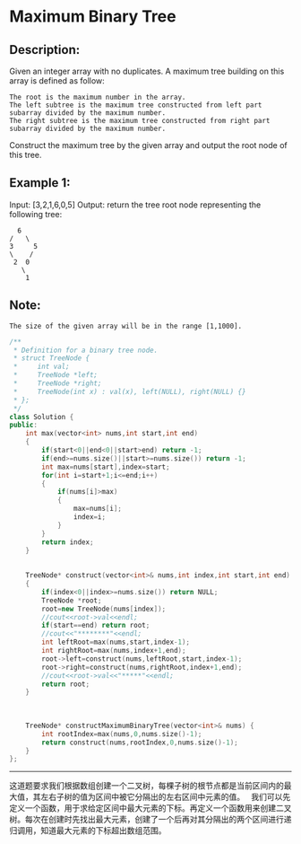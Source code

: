 Maximum Binary Tree
=========================
Description:
-----------------

 Given an integer array with no duplicates. A maximum tree building on this array is defined as follow:

    The root is the maximum number in the array.
    The left subtree is the maximum tree constructed from left part subarray divided by the maximum number.
    The right subtree is the maximum tree constructed from right part subarray divided by the maximum number.

Construct the maximum tree by the given array and output the root node of this tree.

Example 1:
-------------------
Input: [3,2,1,6,0,5]
Output: return the tree root node representing the following tree:

      6
    /   \
    3     5
    \    / 
     2  0   
       \
        1

Note:
------------------
    The size of the given array will be in the range [1,1000].




```cpp
/**
 * Definition for a binary tree node.
 * struct TreeNode {
 *     int val;
 *     TreeNode *left;
 *     TreeNode *right;
 *     TreeNode(int x) : val(x), left(NULL), right(NULL) {}
 * };
 */
class Solution {
public:
    int max(vector<int> nums,int start,int end)
    {
        if(start<0||end<0||start>end) return -1;
        if(end>=nums.size()||start>=nums.size()) return -1;
        int max=nums[start],index=start;
        for(int i=start+1;i<=end;i++)
        {
            if(nums[i]>max) 
            {
                max=nums[i];
                index=i;
            }
        }
        return index;
    }
    
    
    TreeNode* construct(vector<int>& nums,int index,int start,int end)
    {
        if(index<0||index>=nums.size()) return NULL;
        TreeNode *root;
        root=new TreeNode(nums[index]);
        //cout<<root->val<<endl;
        if(start==end) return root;
        //cout<<"********"<<endl;
        int leftRoot=max(nums,start,index-1);
        int rightRoot=max(nums,index+1,end);
        root->left=construct(nums,leftRoot,start,index-1);
        root->right=construct(nums,rightRoot,index+1,end);
        //cout<<root->val<<"*****"<<endl;
        return root;
    }
    
    
    
    TreeNode* constructMaximumBinaryTree(vector<int>& nums) {
        int rootIndex=max(nums,0,nums.size()-1);
        return construct(nums,rootIndex,0,nums.size()-1);
    }
};
```
**********************************************
这道题要求我们根据数组创建一个二叉树，每棵子树的根节点都是当前区间内的最大值，其左右子树的值为区间中被它分隔出的左右区间中元素的值。   
我们可以先定义一个函数，用于求给定区间中最大元素的下标。再定义一个函数用来创建二叉树。每次在创建时先找出最大元素，创建了一个后再对其分隔出的两个区间进行递归调用，知道最大元素的下标超出数组范围。
